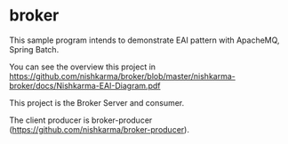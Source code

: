 # broker
This sample program intends to demonstrate EAI pattern with ApacheMQ, Spring Batch.

You can see the overview this project in https://github.com/nishkarma/broker/blob/master/nishkarma-broker/docs/Nishkarma-EAI-Diagram.pdf

This project is the Broker Server and consumer.

The client producer is broker-producer (https://github.com/nishkarma/broker-producer).

